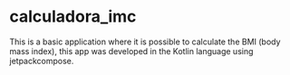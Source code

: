 # calculadora_imc
This is a basic application where it is possible to calculate the BMI (body mass index), this app was developed in the Kotlin language using jetpackcompose.
